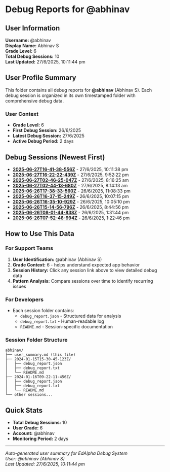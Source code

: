 # Debug Reports for @abhinav

## User Information

**Username:** @abhinav  
**Display Name:** Abhinav S  
**Grade Level:** 6  
**Total Debug Sessions:** 10  
**Last Updated:** 27/6/2025, 10:11:44 pm

## User Profile Summary

This folder contains all debug reports for **@abhinav** (Abhinav S). Each debug session is organized in its own timestamped folder with comprehensive debug data.

### User Context
- **Grade Level:** 6
- **First Debug Session:** 26/6/2025
- **Latest Debug Session:** 27/6/2025
- **Active Debug Period:** 2 days

## Debug Sessions (Newest First)

- **[2025-06-27T16-41-38-556Z](2025-06-27T16-41-38-556Z/)** - 27/6/2025, 10:11:38 pm
- **[2025-06-27T16-22-22-439Z](2025-06-27T16-22-22-439Z/)** - 27/6/2025, 9:52:22 pm
- **[2025-06-27T02-46-25-047Z](2025-06-27T02-46-25-047Z/)** - 27/6/2025, 8:16:25 am
- **[2025-06-27T02-44-13-680Z](2025-06-27T02-44-13-680Z/)** - 27/6/2025, 8:14:13 am
- **[2025-06-26T17-38-33-560Z](2025-06-26T17-38-33-560Z/)** - 26/6/2025, 11:08:33 pm
- **[2025-06-26T16-37-15-249Z](2025-06-26T16-37-15-249Z/)** - 26/6/2025, 10:07:15 pm
- **[2025-06-26T16-35-10-929Z](2025-06-26T16-35-10-929Z/)** - 26/6/2025, 10:05:10 pm
- **[2025-06-26T15-14-56-796Z](2025-06-26T15-14-56-796Z/)** - 26/6/2025, 8:44:56 pm
- **[2025-06-26T08-01-44-838Z](2025-06-26T08-01-44-838Z/)** - 26/6/2025, 1:31:44 pm
- **[2025-06-26T07-52-46-994Z](2025-06-26T07-52-46-994Z/)** - 26/6/2025, 1:22:46 pm

## How to Use This Data

### For Support Teams
1. **User Identification:** @abhinav (Abhinav S)
2. **Grade Context:** 6 - helps understand expected app behavior
3. **Session History:** Click any session link above to view detailed debug data
4. **Pattern Analysis:** Compare sessions over time to identify recurring issues

### For Developers
- Each session folder contains:
  - `debug_report.json` - Structured data for analysis
  - `debug_report.txt` - Human-readable log
  - `README.md` - Session-specific documentation

### Session Folder Structure
```
abhinav/
├── user_summary.md (this file)
├── 2024-01-15T15-30-45-123Z/
│   ├── debug_report.json
│   ├── debug_report.txt
│   └── README.md
├── 2024-01-16T09-22-11-456Z/
│   ├── debug_report.json
│   ├── debug_report.txt
│   └── README.md
└── other sessions...
```

## Quick Stats

- **Total Debug Sessions:** 10
- **User Grade:** 6
- **Account:** @abhinav
- **Monitoring Period:** 2 days

---
*Auto-generated user summary for EdAlpha Debug System*  
*User: @abhinav (Abhinav S)*  
*Last Updated: 27/6/2025, 10:11:44 pm*